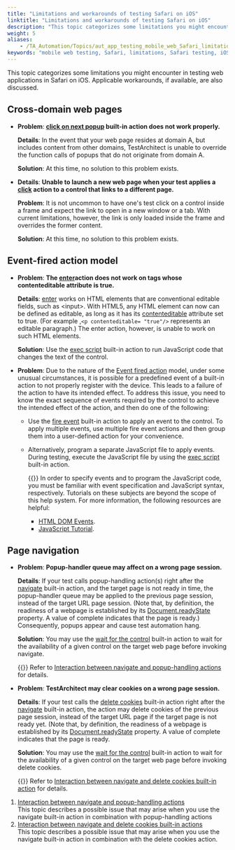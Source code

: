 ```yaml
--- 
title: "Limitations and workarounds of testing Safari on iOS"
linktitle: "Limitations and workarounds of testing Safari on iOS"
description: "This topic categorizes some limitations you might encounter in testing web applications in Safari on iOS. Applicable workarounds, if available, are also discussed."
weight: 5
aliases: 
    - /TA_Automation/Topics/aut_app_testing_mobile_web_Safari_limitations.html
keywords: "mobile web testing, Safari, limitations, Safari testing, iOS"
---
```


This topic categorizes some limitations you might encounter in testing web applications in Safari on iOS. Applicable workarounds, if available, are also discussed.

## Cross-domain web pages

-   **Problem**: **[click on next popup](/automation-guide/action-based-testing-language/built-in-actions/user-interface-actions/browsing/click-on-next-popup) built-in action does not work properly.**

    **Details**: In the event that your web page resides at domain A, but includes content from other domains, TestArchitect is unable to override the function calls of popups that do not originate from domain A.

    **Solution**: At this time, no solution to this problem exists.

-   **Details**: **Unable to launch a new web page when your test applies a [click](/automation-guide/action-based-testing-language/built-in-actions/system-actions/mouse/click) action to a control that links to a different page.**

    **Problem**: It is not uncommon to have one's test click on a control inside a frame and expect the link to open in a new window or a tab. With current limitations, however, the link is only loaded inside the frame and overrides the former content.

    **Solution**: At this time, no solution to this problem exists.


## Event-fired action model

-   **Problem**: **The [enter](/automation-guide/action-based-testing-language/built-in-actions/user-interface-actions/control-element/enter)action does not work on tags whose contenteditable attribute is true.**

    **Details**: [enter](/automation-guide/action-based-testing-language/built-in-actions/user-interface-actions/control-element/enter) works on HTML elements that are conventional editable fields, such as <input\>. With HTML5, any HTML element can now can be defined as editable, as long as it has its [contenteditable](http://www.w3schools.com/tags/att_global_contenteditable.asp) attribute set to true. \(For example ,`<p contenteditable= "true"/>` represents an editable paragraph.\) The enter action, however, is unable to work on such HTML elements.

    **Solution**: Use the [exec script](/automation-guide/action-based-testing-language/built-in-actions/user-interface-actions/browsing/exec-script) built-in action to run JavaScript code that changes the text of the control.

-   **Problem**: Due to the nature of the [Event fired action](/automation-guide/application-testing/mobile-testing/testing-mobile-web-applications/testing-safari-on-ios/#li_b5n_gll_yq) model, under some unusual circumstances, it is possible for a predefined event of a built-in action to not properly register with the device. This leads to a failure of the action to have its intended effect. To address this issue, you need to know the exact sequence of events required by the control to achieve the intended effect of the action, and then do one of the following:
    -   Use the [fire event](/automation-guide/action-based-testing-language/built-in-actions/user-interface-actions/browsing/fire-event) built-in action to apply an event to the control. To apply multiple events, use multiple fire event actions and then group them into a user-defined action for your convenience.
    -   Alternatively, program a separate JavaScript file to apply events. During testing, execute the JavaScript file by using the [exec script](/automation-guide/action-based-testing-language/built-in-actions/user-interface-actions/browsing/exec-script) built-in action.

        {{<note>}} In order to specify events and to program the JavaScript code, you must be familiar with event specification and JavaScript syntax, respectively. Tutorials on these subjects are beyond the scope of this help system. For more information, the following resources are helpful:

        -   [HTML DOM Events](http://www.w3schools.com/jsref/dom_obj_event.asp).
        -   [JavaScript Tutorial](http://www.w3schools.com/js/).

## Page navigation

-   **Problem**: **Popup-handler queue may affect on a wrong page session.**

    **Details**: If your test calls popup-handling action\(s\) right after the [navigate](/automation-guide/action-based-testing-language/built-in-actions/user-interface-actions/browsing/navigate) built-in action, and the target page is not ready in time, the popup-handler queue may be applied to the previous page session, instead of the target URL page session. \(Note that, by definition, the readiness of a webpage is established by its [Document.readyState](https://developer.mozilla.org/en-US/docs/Web/API/document.readyState) property. A value of complete indicates that the page is ready.\) Consequently, popups appear and cause test automation hang.

    **Solution**: You may use the [wait for the control](/automation-guide/action-based-testing-language/built-in-actions/test-support-actions/timing/wait-for-control) built-in action to wait for the availability of a given control on the target web page before invoking navigate.

    {{<tip>}} Refer to [Interaction between navigate and popup-handling actions](/automation-guide/application-testing/mobile-testing/testing-mobile-web-applications/testing-safari-on-ios/limitations-and-workarounds/interaction-between-navigate-and-popup-handling-actions) for details.

-   **Problem**: **TestArchitect may clear cookies on a wrong page session.**

    **Details**: If your test calls the [delete cookies](/automation-guide/action-based-testing-language/built-in-actions/user-interface-actions/browsing/delete-cookies) built-in action right after the [navigate](/automation-guide/action-based-testing-language/built-in-actions/user-interface-actions/browsing/navigate) built-in action, the action may delete cookies of the previous page session, instead of the target URL page if the target page is not ready yet. \(Note that, by definition, the readiness of a webpage is established by its [Document.readyState](https://developer.mozilla.org/en-US/docs/Web/API/document.readyState) property. A value of complete indicates that the page is ready.

    **Solution**: You may use the [wait for the control](/automation-guide/action-based-testing-language/built-in-actions/test-support-actions/timing/wait-for-control) built-in action to wait for the availability of a given control on the target web page before invoking delete cookies.

    {{<tip>}} Refer to [Interaction between navigate and delete cookies built-in action](/automation-guide/application-testing/mobile-testing/testing-mobile-web-applications/testing-safari-on-ios/limitations-and-workarounds/interaction-between-navigate-and-delete-cookies-built-in-actions) for details.


1.  [Interaction between navigate and popup-handling actions](/automation-guide/application-testing/mobile-testing/testing-mobile-web-applications/testing-safari-on-ios/limitations-and-workarounds/interaction-between-navigate-and-popup-handling-actions)  
This topic describes a possible issue that may arise when you use the navigate built-in action in combination with popup-handling actions
2.  [Interaction between navigate and delete cookies built-in actions](/automation-guide/application-testing/mobile-testing/testing-mobile-web-applications/testing-safari-on-ios/limitations-and-workarounds/interaction-between-navigate-and-delete-cookies-built-in-actions)  
This topic describes a possible issue that may arise when you use the navigate built-in action in combination with the delete cookies action.



